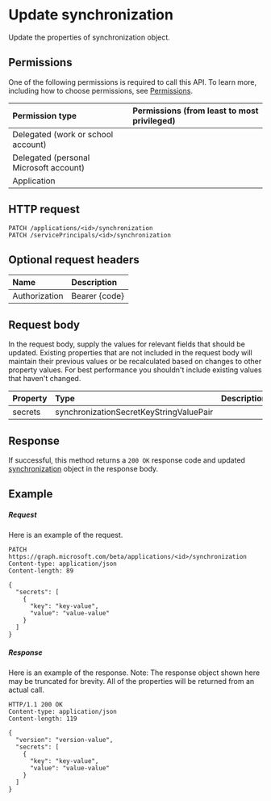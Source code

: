# Update synchronization

Update the properties of synchronization object.
## Permissions
One of the following permissions is required to call this API. To learn more, including how to choose permissions, see [Permissions](../../../concepts/permissions_reference.md).

|Permission type      | Permissions (from least to most privileged)              |
|:--------------------|:---------------------------------------------------------|
|Delegated (work or school account) |    |
|Delegated (personal Microsoft account) |    |
|Application |  | 

## HTTP request
<!-- { "blockType": "ignored" } -->
```http
PATCH /applications/<id>/synchronization
PATCH /servicePrincipals/<id>/synchronization
```
## Optional request headers
| Name       | Description|
|:-----------|:-----------|
| Authorization  | Bearer {code}|

## Request body
In the request body, supply the values for relevant fields that should be updated. Existing properties that are not included in the request body will maintain their previous values or be recalculated based on changes to other property values. For best performance you shouldn't include existing values that haven't changed.

| Property	   | Type	|Description|
|:---------------|:--------|:----------|
|secrets|synchronizationSecretKeyStringValuePair||

## Response
If successful, this method returns a `200 OK` response code and updated [synchronization](../resources/synchronization.md) object in the response body.
## Example
##### Request
Here is an example of the request.
<!-- {
  "blockType": "request",
  "name": "update_synchronization"
}-->
```http
PATCH https://graph.microsoft.com/beta/applications/<id>/synchronization
Content-type: application/json
Content-length: 89

{
  "secrets": [
    {
      "key": "key-value",
      "value": "value-value"
    }
  ]
}
```
##### Response
Here is an example of the response. Note: The response object shown here may be truncated for brevity. All of the properties will be returned from an actual call.
<!-- {
  "blockType": "response",
  "truncated": true,
  "@odata.type": "microsoft.graph.synchronization"
} -->
```http
HTTP/1.1 200 OK
Content-type: application/json
Content-length: 119

{
  "version": "version-value",
  "secrets": [
    {
      "key": "key-value",
      "value": "value-value"
    }
  ]
}
```

<!-- uuid: 8fcb5dbc-d5aa-4681-8e31-b001d5168d79
2015-10-25 14:57:30 UTC -->
<!-- {
  "type": "#page.annotation",
  "description": "Update synchronization",
  "keywords": "",
  "section": "documentation",
  "tocPath": ""
}-->